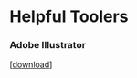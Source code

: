 # Helpful Toolers

### Adobe Illustrator
\[[download](http://www.xitongtiandi.net/wenzhang/soft/26862.html)\]

